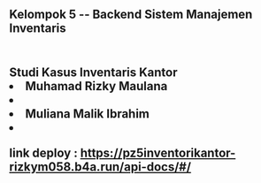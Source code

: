 <h2> Kelompok 5 -- Backend Sistem Manajemen Inventaris <h2> <br>
Studi Kasus Inventaris Kantor <br>
<li> Muhamad Rizky Maulana <li><br>
<li> Muliana Malik Ibrahim <li> <br>

link deploy : https://pz5inventorikantor-rizkym058.b4a.run/api-docs/#/
